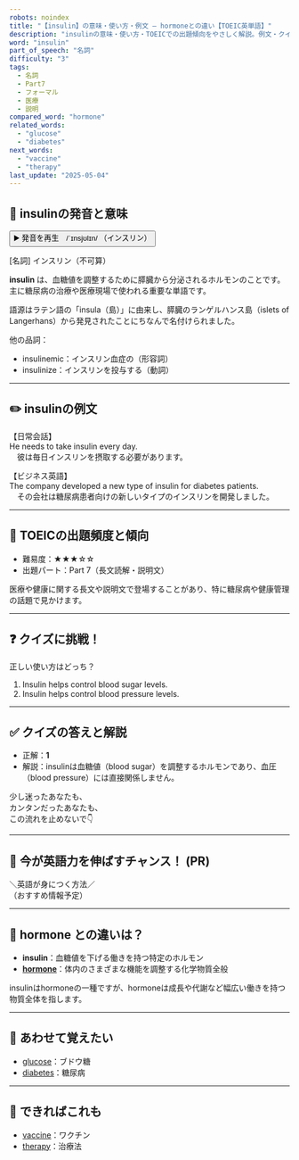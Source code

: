 ```yaml
---
robots: noindex
title: "【insulin】の意味・使い方・例文 ― hormoneとの違い【TOEIC英単語】"
description: "insulinの意味・使い方・TOEICでの出題傾向をやさしく解説。例文・クイズ付きでhormoneとの違いもわかりやすく学べます。"
word: "insulin"
part_of_speech: "名詞"
difficulty: "3"
tags:
  - 名詞
  - Part7
  - フォーマル
  - 医療
  - 説明
compared_word: "hormone"
related_words:
  - "glucose"
  - "diabetes"
next_words:
  - "vaccine"
  - "therapy"
last_update: "2025-05-04"
---
```


## 🔰 insulinの発音と意味

<button class="play-audio" onclick="playTTS('insulin')">
  <span class="play-audio-main">
    ▶️ 発音を再生　/ˈɪnsjʊlɪn/
  </span>
  <span class="play-audio-sub">
    （インスリン）
  </span>
</button>

[名詞] インスリン（不可算）

**insulin** は、血糖値を調整するために膵臓から分泌されるホルモンのことです。主に糖尿病の治療や医療現場で使われる重要な単語です。

語源はラテン語の「insula（島）」に由来し、膵臓のランゲルハンス島（islets of Langerhans）から発見されたことにちなんで名付けられました。

他の品詞：  
- insulinemic：インスリン血症の（形容詞）
- insulinize：インスリンを投与する（動詞）

---

## ✏️ insulinの例文

【日常会話】  
He needs to take insulin every day.  
　彼は毎日インスリンを摂取する必要があります。

【ビジネス英語】  
The company developed a new type of insulin for diabetes patients.  
　その会社は糖尿病患者向けの新しいタイプのインスリンを開発しました。

---

## 🎯 TOEICの出題頻度と傾向

- 難易度：★★★☆☆
- 出題パート：Part 7（長文読解・説明文）

医療や健康に関する長文や説明文で登場することがあり、特に糖尿病や健康管理の話題で見かけます。

---

## ❓ クイズに挑戦！

正しい使い方はどっち？

1. Insulin helps control blood sugar levels.  
2. Insulin helps control blood pressure levels.

---

## ✅ クイズの答えと解説

- 正解：**1**
- 解説：insulinは血糖値（blood sugar）を調整するホルモンであり、血圧（blood pressure）には直接関係しません。

少し迷ったあなたも、  
カンタンだったあなたも、  
この流れを止めないで👇️

---

## 🚀 今が英語力を伸ばすチャンス！ (PR)

<div class="info-center">
＼英語が身につく方法／<br>  
（おすすめ情報予定）
</div>

---

## 🤔  hormone との違いは？

- **insulin**：血糖値を下げる働きを持つ特定のホルモン
- **[hormone](/hormone)**：体内のさまざまな機能を調整する化学物質全般

insulinはhormoneの一種ですが、hormoneは成長や代謝など幅広い働きを持つ物質全体を指します。

---

## 🧩 あわせて覚えたい

- [glucose](/glucose)：ブドウ糖
- [diabetes](/diabetes)：糖尿病

---

## 📖 できればこれも

- [vaccine](/vaccine)：ワクチン
- [therapy](/therapy)：治療法

<!-- cvid: aid36_bid00 -->
